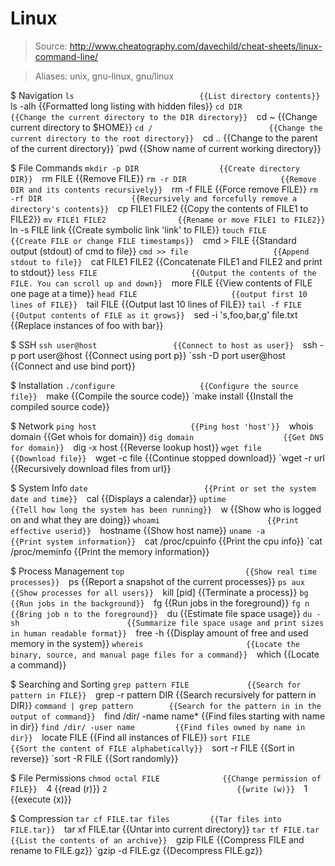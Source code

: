# Linux

> Source: http://www.cheatography.com/davechild/cheat-sheets/linux-command-line/

> Aliases: unix, gnu-linux, gnu/linux

$ Navigation
    `ls                            {{List directory contents}} 
    `ls -alh                       {{Formatted long listing with hidden files}} 
    `cd DIR                        {{Change the current directory to the DIR directory}} 
    `cd ~                          {{Change current directory to $HOME}} 
    `cd /                          {{Change the current directory to the root directory}} 
    `cd ..                         {{Change to the parent of the current directory}} 
    `pwd                           {{Show name of current working directory}} 

$ File Commands
    `mkdir -p DIR                  {{Create directory DIR}} 
    `rm FILE                       {{Remove FILE}} 
    `rm -r DIR                     {{Remove DIR and its contents recursively}} 
    `rm -f FILE                    {{Force remove FILE}} 
    `rm -rf DIR                    {{Recursively and forcefully remove a directory's contents}} 
    `cp FILE1 FILE2                {{Copy the contents of FILE1 to FILE2}} 
    `mv FILE1 FILE2                {{Rename or move FILE1 to FILE2}} 
    `ln -s FILE link               {{Create symbolic link 'link' to FILE}} 
    `touch FILE                    {{Create FILE or change FILE timestamps}} 
    `cmd > FILE                    {{Standard output (stdout) of cmd to file}} 
    `cmd >> file                   {{Append stdout to file}} 
    `cat FILE1 FILE2               {{Concatenate FILE1 and FILE2 and print to stdout}} 
    `less FILE                     {{Output the contents of the FILE. You can scroll up and down}} 
    `more FILE                     {{View contents of FILE one page at a time}} 
    `head FILE                     {{output first 10 lines of FILE}} 
    `tail FILE                     {{Output last 10 lines of FILE}} 
    `tail -f FILE                  {{Output contents of FILE as it grows}} 
    `sed -i 's,foo,bar,g' file.txt {{Replace instances of foo with bar}} 

$ SSH
    `ssh user@host                 {{Connect to host as user}} 
    `ssh -p port user@host         {{Connect using port p}} 
    `ssh -D port user@host         {{Connect and use bind port}} 

$ Installation
    `./configure                   {{Configure the source file}} 
    `make                          {{Compile the source code}} 
    `make install                  {{Install the compiled source code}} 

$ Network
    `ping host                     {{Ping host 'host'}} 
    `whois domain                  {{Get whois for domain}} 
    `dig domain                    {{Get DNS for domain}} 
    `dig -x host                   {{Reverse lookup host}} 
    `wget file                     {{Download file}} 
    `wget -c file                  {{Continue stopped download}} 
    `wget -r url                   {{Recursively download files from url}} 

$ System Info
    `date                          {{Print or set the system date and time}} 
    `cal                           {{Displays a calendar}} 
    `uptime                        {{Tell how long the system has been running}} 
    `w                             {{Show who is logged on and what they are doing}} 
    `whoami                        {{Print effective userid}} 
    `hostname                      {{Show host name}} 
    `uname -a                      {{Print system information}} 
    `cat /proc/cpuinfo             {{Print the cpu info}} 
    `cat /proc/meminfo             {{Print the memory information}} 

$ Process Management
    `top                           {{Show real time processes}} 
    `ps                            {{Report a snapshot of the current processes}} 
    `ps aux                        {{Show processes for all users}} 
    `kill [pid]                    {{Terminate a process}} 
    `bg                            {{Run jobs in the background}} 
    `fg                            {{Run jobs in the foreground}} 
    `fg n                          {{Bring job n to the foreground}} 
    `du                            {{Estimate file space usage}} 
    `du -sh                        {{Summarize file space usage and print sizes in human readable format}} 
    `free -h                       {{Display amount of free and used memory in the system}} 
    `whereis                       {{Locate the binary, source, and manual page files for a command}} 
    `which                         {{Locate a command}} 

$ Searching and Sorting
    `grep pattern FILE             {{Search for pattern in FILE}} 
    `grep -r pattern DIR           {{Search recursively for pattern in DIR}} 
    `command | grep pattern        {{Search for the pattern in in the output of command}} 
    `find /dir/ -name name*        {{Find files starting with name in dir}} 
    `find /dir/ -user name         {{Find files owned by name in dir}} 
    `locate FILE                   {{Find all instances of FILE}} 
    `sort FILE                     {{Sort the content of FILE alphabetically}} 
    `sort -r FILE                  {{Sort in reverse}} 
    `sort -R FILE                  {{Sort randomly}} 

$ File Permissions
    `chmod octal FILE              {{Change permission of FILE}} 
    `4                             {{read (r)}} 
    `2                             {{write (w)}} 
    `1                             {{execute (x)}} 

$ Compression
    `tar cf FILE.tar files         {{Tar files into FILE.tar}} 
    `tar xf FILE.tar               {{Untar into current directory}} 
    `tar tf FILE.tar               {{List the contents of an archive}} 
    `gzip FILE                     {{Compress FILE and rename to FILE.gz}} 
    `gzip -d FILE.gz               {{Decompress FILE.gz}} 

